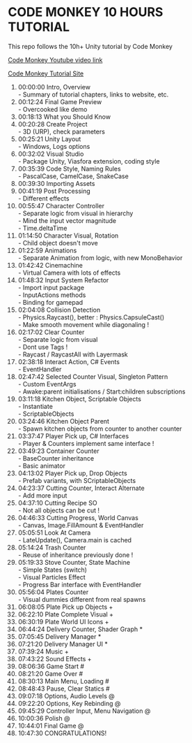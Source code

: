 # CODE MONKEY 10 HOURS TUTORIAL

This repo follows the 10h+ Unity tutorial by Code Monkey

[Code Monkey Youtube video link](https://www.youtube.com/watch?v=AmGSEH7QcDg)

[Code Monkey Tutorial Site](https://unitycodemonkey.com/kitchenchaoscourse.php)

01.	00:00:00 Intro, Overview<br/>
			 - Summary of tutorial chapters, links to website, etc.
02.	00:12:24 Final Game Preview<br/>
			 - Overcooked like demo
03.	00:18:13 What you Should Know
04.	00:20:28 Create Project<br/>
			 - 3D (URP), check parameters
05.	00:25:21 Unity Layout<br/>
			 - Windows, Logs options
06.	00:32:02 Visual Studio<br/>
			 - Package Unity, Viasfora extension, coding style
07.	00:35:39 Code Style, Naming Rules<br/>
			 - PascalCase, CamelCase, SnakeCase
08.	00:39:30 Importing Assets
09.	00:41:19 Post Processing<br/>
			 - Different effects
10.	00:55:47 Character Controller<br/>
			 - Separate logic from visual in hierarchy<br/>
			 - Mind the input vector magnitude<br/>
			 - Time.deltaTime
11.	01:14:50 Character Visual, Rotation<br/>
			 - Child object doesn't move
12.	01:22:59 Animations<br/>
			 - Separate Animation from logic, with new MonoBehavior
13.	01:42:42 Cinemachine<br/>
			 - Virtual Camera with lots of effects
14.	01:48:32 Input System Refactor<br/>
			 - Import input package<br/>
			 - InputActions methods<br/>
			 - Binding for gamepad
15.	02:04:08 Collision Detection<br/>
			 - Physics.Raycast(), better : Physics.CapsuleCast()<br/>
			 - Make smooth movement while diagonaling !
16.	02:17:02 Clear Counter<br/>
			 - Separate logic from visual<br/>
			 - Dont use Tags !<br/>
			 - Raycast / RaycastAll with Layermask
17.	02:38:18 Interact Action, C# Events<br/>
			 - EventHandler
18.	02:47:42 Selected Counter Visual, Singleton Pattern<br/>
			 - Custom EventArgs<br/>
			 - Awake:parent initialisations / Start:children subscriptions
19.	03:11:18 Kitchen Object, Scriptable Objects<br/>
			 - Instantiate<br/>
			 - ScriptableObjects
20.	03:24:46 Kitchen Object Parent<br/>
			 - Spawn kitchen objects from counter to another counter
21.	03:37:47 Player Pick up, C# Interfaces<br/>
			 - Player & Counters implement same interface !
22.	03:49:23 Container Counter<br/>
			 - BaseCounter inheritance<br/>
			 - Basic animator
23.	04:13:02 Player Pick up, Drop Objects<br/>
			 - Prefab variants, with SCriptableObjects
24.	04:23:37 Cutting Counter, Interact Alternate<br/>
			 - Add more input
25.	04:37:10 Cutting Recipe SO<br/>
			 - Not all objects can be cut !
26.	04:46:33 Cutting Progress, World Canvas<br/>
			 - Canvas, Image.FillAmount & EventHandler
27.	05:05:51 Look At Camera<br/>
			 - LateUpdate(), Camera.main is cached
28.	05:14:24 Trash Counter<br/>
			 - Reuse of inheritance previously done !
29.	05:19:33 Stove Counter, State Machine<br/>
			 - Simple States (switch)<br/>
			 - Visual Particles Effect<br/>
			 - Progress Bar interface with EventHandler
30.	05:56:04 Plates Counter<br/>
			 - Visual dummies different from real spawns
31.	06:08:05 Plate Pick up Objects
			 +
32.	06:22:10 Plate Complete Visual
			 +
33.	06:30:19 Plate World UI Icons
			 +
34.	06:44:24 Delivery Counter, Shader Graph
			 *
35.	07:05:45 Delivery Manager
			 *
36.	07:21:20 Delivery Manager UI
			 *
37.	07:39:24 Music
			 +
38.	07:43:22 Sound Effects
			 +
39.	08:06:36 Game Start
			 #
40.	08:21:20 Game Over
			 #
41.	08:30:13 Main Menu, Loading
			 #
42.	08:48:43 Pause, Clear Statics
			 #
43.	09:07:18 Options, Audio Levels
			 @
44.	09:22:20 Options, Key Rebinding
			 @
45.	09:45:29 Controller Input, Menu Navigation
			 @
46.	10:00:36 Polish
			 @
47.	10:44:01 Final Game
			 @
48.	10:47:30 CONGRATULATIONS!
